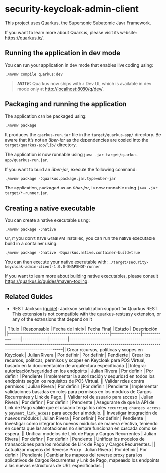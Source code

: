 # security-keycloak-admin-client

This project uses Quarkus, the Supersonic Subatomic Java Framework.

If you want to learn more about Quarkus, please visit its website: <https://quarkus.io/>.

## Running the application in dev mode

You can run your application in dev mode that enables live coding using:

```shell script
./mvnw compile quarkus:dev
```

> **_NOTE:_**  Quarkus now ships with a Dev UI, which is available in dev mode only at <http://localhost:8080/q/dev/>.

## Packaging and running the application

The application can be packaged using:

```shell script
./mvnw package
```

It produces the `quarkus-run.jar` file in the `target/quarkus-app/` directory.
Be aware that it’s not an _über-jar_ as the dependencies are copied into the `target/quarkus-app/lib/` directory.

The application is now runnable using `java -jar target/quarkus-app/quarkus-run.jar`.

If you want to build an _über-jar_, execute the following command:

```shell script
./mvnw package -Dquarkus.package.jar.type=uber-jar
```

The application, packaged as an _über-jar_, is now runnable using `java -jar target/*-runner.jar`.

## Creating a native executable

You can create a native executable using:

```shell script
./mvnw package -Dnative
```

Or, if you don't have GraalVM installed, you can run the native executable build in a container using:

```shell script
./mvnw package -Dnative -Dquarkus.native.container-build=true
```

You can then execute your native executable with: `./target/security-keycloak-admin-client-1.0.0-SNAPSHOT-runner`

If you want to learn more about building native executables, please consult <https://quarkus.io/guides/maven-tooling>.

## Related Guides

- REST Jackson ([guide](https://quarkus.io/guides/rest#json-serialisation)): Jackson serialization support for Quarkus REST. This extension is not compatible with the quarkus-resteasy extension, or any of the extensions that depend on it

| Título                                            | Responsable   | Fecha de Inicio | Fecha Final | Estado  | Descripción                                                                                                                                             ||---------------------------------------------------|---------------|-----------------|-------------|---------|---------------------------------------------------------------------------------------------------------------------------------------------------------|| Crear recursos, políticas y scopes en Keycloak    | Julian Rivera | Por definir     | Por definir  | Pendiente | Crear los recursos, políticas, permisos y scopes en Keycloak para POS Virtual, basado en la documentación de arquitectura especificada.                 || Integrar autorización/seguridad en los endpoints  | Julian Rivera | Por definir     | Por definir  | Pendiente | Implementar la autorización y seguridad en todos los endpoints según los requisitos de POS Virtual.                                                    || Validar roles contra permisos                     | Julian Rivera | Por definir     | Por definir  | Pendiente | Implementar validaciones basadas en roles para permisos en los módulos de Cargos Recurrentes y Link de Pago.                                            || Validar rol de usuario para acceso                | Julian Rivera | Por definir     | Por definir  | Pendiente | Asegurarse de que la API de Link de Pago valide que el usuario tenga los roles `recurring_charges_access` y `payment_link_access` para acceder al módulo. || Investigar integración de nuevos módulos          | Julian Rivera | Por definir     | Por definir  | Pendiente | Investigar cómo integrar los nuevos módulos de manera efectiva, teniendo en cuenta que las anotaciones no siempre funcionan en cascada como se espera.  || Unificar modelos de Link de Pago y Cargos Recurrentes | Julian Rivera | Por definir     | Por definir  | Pendiente | Unificar los modelos de transacciones para los módulos de Link de Pago y Cargos Recurrentes.                                                            || Actualizar mapeos del Reverse Proxy               | Julian Rivera | Por definir     | Por definir  | Pendiente | Cambiar los mapeos del reverse proxy para los aplicativos de Cargos Recurrentes y Link de Pago, mapeando los endpoints a las nuevas estructuras de URL especificadas. |
